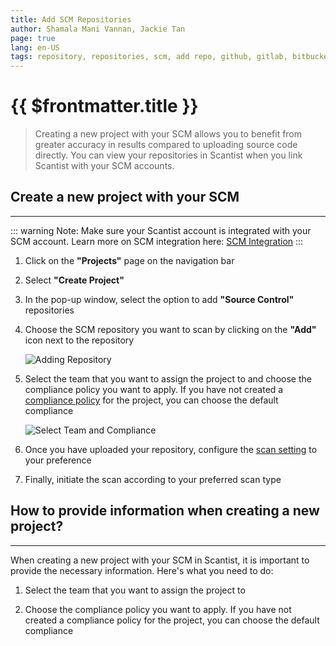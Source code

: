 ```yaml
---
title: Add SCM Repositories
author: Shamala Mani Vannan, Jackie Tan
page: true
lang: en-US
tags: repository, repositories, scm, add repo, github, gitlab, bitbucket
---
```

<ClientOnly>

# {{ $frontmatter.title }}

>Creating a new project with your SCM allows you to benefit from greater accuracy in results compared to uploading source code directly. You can view your repositories in Scantist when you link Scantist with your SCM accounts.

## Create a new project with your SCM

<hr class="thick" />

::: warning Note:
Make sure your Scantist account is integrated with your SCM account. Learn more on SCM integration here: [SCM Integration](../Get-Started-with-Scantist/SCM-Integration.md)
:::

1. Click on the **"Projects"** page on the navigation bar

2. Select **"Create Project"**

3. In the pop-up window, select the option to add **"Source Control"** repositories

4. Choose the SCM repository you want to scan by clicking on the **"Add"** icon next to the repository

    ![Adding Repository](/images/Create-and-Manage-Project/Add-SCM-Repositories-1.png)

5. Select the team that you want to assign the project to and choose the compliance policy you want to apply. If you have not created a [compliance policy](../Compliance-Policy-Rules/) for the project, you can choose the default compliance

    ![Select Team and Compliance](/images/Create-and-Manage-Project/Add-SCM-Repositories-2.png)

6. Once you have uploaded your repository, configure the [scan setting](../Trigger-Scan/SCM-Scan-Settings.md) to your preference

7. Finally, initiate the scan according to your preferred scan type

## How to provide information when creating a new project?

<hr class="thick" />

When creating a new project with your SCM in Scantist, it is important to provide the necessary information. Here's what you need to do:

1. Select the team that you want to assign the project to

2. Choose the compliance policy you want to apply. If you have not created a compliance policy for the project, you can choose the default compliance

<!--@include: ./whats-next.md-->

</ClientOnly>
